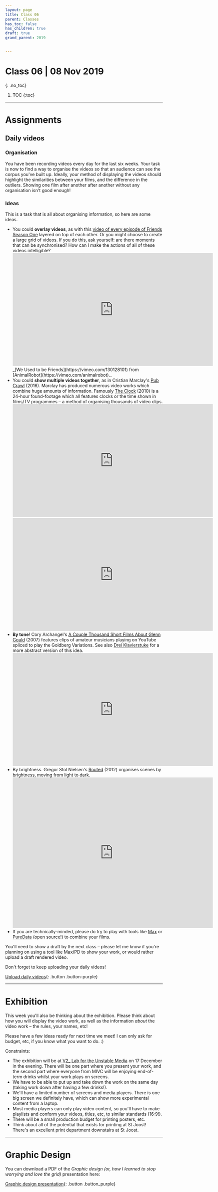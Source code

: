 ```yaml
---
layout: page
title: Class 06
parent: Classes
has_toc: false
has_children: true
draft: true
grand_parent: 2019


---
```

# Class 06 | 08 Nov 2019
{: .no_toc}

1. TOC
{:toc}

----

# Assignments


## Daily videos

### Organisation

You have been recording videos every day for the last six weeks. Your task is now to find a way to organise the videos so that an audience can see the corpus you've built up. Ideally, your method of displaying the videos should highlight the similarities between your films, and the difference in the outliers. Showing one film after another after another without any organisation isn't good enough!



### Ideas

This is a task that is all about organising information, so here are some ideas.

- You could **overlay videos**, as with this [video of every episode of Friends Season One](https://vimeo.com/130128101) layered on top of each other. Or you might choose to create a large grid of videos. If you do this, ask yourself: are there moments that can be synchronised? How can I make the actions of all of these videos intelligible?
  <iframe src="https://player.vimeo.com/video/130128101" width="640" height="360" frameborder="0" allow="autoplay; fullscreen" allowfullscreen></iframe>
  _[We Used to be Friends](https://vimeo.com/130128101) from [AnimalRobot](https://vimeo.com/animalrobot)._
- You could **show multiple videos together**, as in Cristian Marclay's [Pub Crawl](https://www.youtube.com/watch?v=IwIq2Bmx-go) (2016). Marclay has produced numerous video works which combine huge amounts of information. Famously [The Clock](https://www.youtube.com/watch?v=BXbQw0rE5UE) (2010) is a 24-hour found-footage which all features clocks or the time shown in films/TV programmes – a method of organising thousands of video clips.  
  <iframe width="640" height="360" src="https://www.youtube.com/embed/IwIq2Bmx-go" frameborder="0" allow="accelerometer; autoplay; encrypted-media; gyroscope; picture-in-picture" allowfullscreen></iframe>
  <iframe width="640" height="360" src="https://www.youtube.com/embed/BXbQw0rE5UE" frameborder="0" allow="accelerometer; autoplay; encrypted-media; gyroscope; picture-in-picture" allowfullscreen></iframe>
- **By tone**! Cory Archangel's [A Couple Thousand Short Films About Glenn Gould](https://youtu.be/9E8QPsvFpnY) (2007) features clips of amateur musicians playing on YouTube spliced to play the Goldberg Variations. See also [Drei Klavierstuke](http://www.coryarcangel.com/things-i-made/2009-003-dreiklavierstucke-op-11) for a more abstract version of this idea.
  <iframe width="640" height="360" src="https://www.youtube.com/embed/9E8QPsvFpnY" frameborder="0" allow="accelerometer; autoplay; encrypted-media; gyroscope; picture-in-picture" allowfullscreen></iframe>
- By brightness. Gregor Stol Nielsen's [Routed](http://gregerstoltnilsen.net/works/routed/) (2012) organises scenes by brightness, moving from light to dark.
  <iframe title="vimeo-player" src="https://player.vimeo.com/video/47407235" width="640" height="480" frameborder="0" allowfullscreen></iframe>
- If you are technically-minded, please do try to play with tools like [Max](https://cycling74.com/) or [PureData](https://puredata.info/) (open source!) to combine your films.


You'll need to show a draft by the next class – please let me know if you're planning on using a tool like Max/PD to show your work, or would rather upload a draft rendered video.

Don't forget to keep uploading your daily videos!

[Upload daily videos](https://forms.gle/k2Excws5CPx5QRrN8){: .button .button-purple}

----

# Exhibition


This week you'll also be thinking about the exhibition. Please think about how you will display the video work, as well as the information _about_ the video work – the rules, your names, etc!

Please have a few ideas ready for next time we meet! I can only ask for budget, etc, if you know what you want to do. :)

Constraints:

- The exhibition will be at [V2_ Lab for the Unstable Media](https://v2.nl) on 17 December in the evening. There will be one part where you present your work, and the second part where everyone from MIVC will be enjoying end-of-term drinks whilst your work plays on screens.
- We have to be able to put up and take down the work on the same day (taking work down after having a few drinks!).
- We'll have a limited number of screens and media players. There is one big screen we definitely have, which can show more experimental content from a laptop.
- Most media players can only play video content, so you'll have to make playlists and conform your videos, titles, etc, to similar standards (16:9!).
- There will be a small production budget for printing posters, etc.
- Think about all of the potential that exists for printing at St Joost! There's an excellent print department downstairs at St Joost.


----

# Graphic Design

You can download a PDF of the _Graphic design (or, how I learned to stop worrying and love the grid)_ presentation here:

[Graphic design presentation](../../assets/graphics-101.pdf){: .button .button_purple}

<!---

# Assignments

## Rules-based films

Over the next week, you must work with your partner to make two films of equal length based on the two sets of rules you have (one set of rules you created, one set of rules another group created).

Your films must also follow the following rules:

- Your films must be the same length
- Your films must have cuts in the same places
- Your films must embody the essence of their subjects – the audience should be able to _feel_ the subject  
- Your films must have a story arc (beginning/middle/end)


----


## Ongoing assignment: Daily videos

Don't forget to keep uploading your daily videos!

[Upload daily videos here](https://forms.gle/k2Excws5CPx5QRrN8){: .button .button-purple} -->
